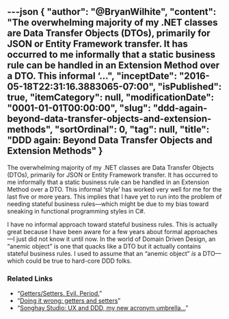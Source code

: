 ---json
{
  "author": "@BryanWilhite",
  "content": "The overwhelming majority of my .NET classes are Data Transfer Objects (DTOs), primarily for JSON or Entity Framework transfer. It has occurred to me informally that a static business rule can be handled in an Extension Method over a DTO. This informal ‘...",
  "inceptDate": "2016-05-18T22:31:16.3883065-07:00",
  "isPublished": true,
  "itemCategory": null,
  "modificationDate": "0001-01-01T00:00:00",
  "slug": "ddd-again-beyond-data-transfer-objects-and-extension-methods",
  "sortOrdinal": 0,
  "tag": null,
  "title": "DDD again: Beyond Data Transfer Objects and Extension Methods"
}
---

The overwhelming majority of my .NET classes are Data Transfer Objects (DTOs), primarily for JSON or Entity Framework transfer. It has occurred to me informally that a static business rule can be handled in an Extension Method over a DTO. This informal ‘style’ has worked very well for me for the last five or more years. This implies that I have yet to run into the problem of needing stateful business rules—which might be due to my bias toward sneaking in functional programming styles in C#.

I have no informal approach toward stateful business rules. This is actually great because I have been aware for a few years about formal approaches—I just did not know it until now. In the world of Domain Driven Design, an “anemic object” is one that quacks like a DTO but it actually contains stateful business rules. I used to assume that an “anemic object” *is* a DTO—which could be true to hard-core DDD folks.

### Related Links

*   “[Getters/Setters. Evil. Period.](http://www.yegor256.com/2014/09/16/getters-and-setters-are-evil.html)”
*   “[Doing it wrong: getters and setters](http://typicalprogrammer.com/doing-it-wrong-getters-and-setters/)”
*   “[Songhay Studio: UX and DDD, my new acronym umbrella…](http://songhayblog.azurewebsites.net/entry/songhay-studio-ux-and-ddd-my-new-acronym-umbrella)”
